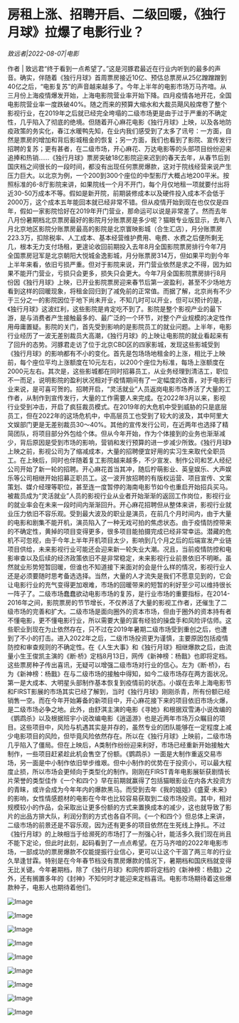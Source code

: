 # 房租上涨、招聘开启、二级回暖，《独行月球》拉爆了电影行业？

*致远者|2022-08-07|电影*

作者 | 致远君“终于看到一点希望了。”这是河豚君最近在行业内听到的最多的声音。确实，伴随着《独行月球》首周票房接近10亿、预估总票房从25亿蹭蹭蹭到40亿之后，“电影复苏”的声音越来越多了。今年上半年的电影市场万马齐喑。从三月份上海疫情爆发开始，上海电影院营业率开始下降。四月疫情各地开花，全国电影院营业率一度跌破40%。随之而来的预算大缩水和大裁员飓风般席卷了整个影视行业，在2019年之后就已经完全垮塌的二级市场更是由于过于严重的不确定性，几乎陷入了彻底的绝境。但随着开心麻花电影《独行月球》上映，以及各地防疫政策的务实化，春江水暖鸭先知，在业内我们感受到了太多了讯号：一方面，自然是票房的增加和背后影城租金的恢复；另一方面，我们也看到了影院、宣传发行招聘的复苏；更有甚者，在二级市场，开心麻花、万达电影等的头部项目纷纷迎来追捧和热销……《独行月球》票房突破18亿影院迎来迟到的春天去年，从春节后到国庆档之间很长的一段时间，都没有出现任何票房爆款，这对于院线经营来说产生压力巨大。以北京为例，一个200到300个座位的中型影厅大概占地200平米。按照标准的6-8厅影院来讲，如果院线一个月不开门，每个月仅地租一项就要付出将近30-50万成本不等。假如是新开院，前期装修成本以及硬件投入成本不会低于2000万，这个成本五年能回本就已经非常不错。但从疫情开始到现在也仅仅是四年，假如一家影院恰好在2019年开门营业，那命运可以说是非常差了。然而去年八月份暑期档北京票房最好的影院月分账票房是多少呢？猫眼专业版显示，去年八月北京地区影院分账票房最高的影院是北京寰映影城（合生汇店），月分账票房223.3万，扣除税率、人工成本、基本经营维护费用、电费、水费之后便所剩无几，根本无力支付场租，更遑论收回前期投入去年8月全国影院票房排行今年7月全国票房冠军是北京朝阳大悦城金逸影城，月分账票房314万，但如果平均到今年上半年来看，依旧亏损严重。但对于影院来说，开门营业依然是求之不得，因为如果不能开门营业，亏损只会更多，损失只会更大。今年7月全国影院票房排行8月份因《独行月球》上映，已开业影院票房迎来春节后第一波盈利，甚至不少场地方看到这样的回暖现象，将租金回归到了减免前的正常值。而据了解，北京尚有不少于三分之一的影院因位于地下尚未开业，不知几时可以开业，但可以预计的是，《独行月球》这波红利，这些影院是肯定吃不到了。影院是整个影视产业的最下游，是与消费者产生接触最多的、最广泛的一个环节，对整个产业规模的决定性作用毋庸置疑。影院的关门，首先受到影响的是影院员工的就业问题。上半年，电影行业经历了一波无差别裁员大高潮，《独行月球》的上映让电影院的就业看起来有了回升的态势。河豚君走访了位于北京CBD区的四家影城，发现这些影城受到《独行月球》的影响都有不小的变化。首先是包场场地租金的上涨，相比于上映前，每个座位平均上涨额度在10元左右，以200个座位为标准，每场上涨额度在2000元左右。其次是，这些影城都在同时招募员工，从业务经理到清洁工，职位不一而足，说明影院的盈利状况相对于疫情期间有了一定幅度的改善，对于电影行业来说，是可喜可贺的。招聘开启，“灵活就业”人员返岗电影市场养活了大量的工作者，从制作到宣传发行，大量的工作需要人来完成。在2022年3月以来，影视行业受到冲击，开启了疯狂裁员模式。在2019年的大危机中受到威胁的只是底层员工，但在2022年的这场危机中，中高层员工也受到了较大的波及，其中阿里大文娱部门更是无差别裁员30～40%。其他的宣传发行公司，在近两年也选择了精简团队，将项目部分外包给个体。但从今年开始，作为个体接到的业务也渐渐减少，背后原因是受到市场的影响，营销和发行预算的进一步减少所致。《独行月球》上映之前，影视公司为了缩减成本，大量的招聘便宜好用的实习生来取代全职员工。在上映后，同时也伴随着复工影院越来越多，不少宣发、制作公司和艺人经纪公司开始了新一轮的招聘。开心麻花首当其冲，随后柠萌影业、英皇娱乐、大声娱乐等公司相继开始招募正职员工。这一波开放招聘的有版权运营、项目宣传、文案策划、媒介经理等职位，甚至连一度暂停的海南电影节如今也重启开始招兵买马。被裁员成为“灵活就业”人员的影视行业从业者开始渐渐的返回工作岗位，影视行业的就业率会在未来一段时间内渐渐回升。开心麻花招聘但从整体来讲，影视行业就业压力依旧不容乐观。受到最大波及的职业是演员，在前几个月时间内，由于大量的电影和剧集不能开机，演员陷入了一种无戏可拍的焦虑状态。由于疫情防控带来的不确定性，黄掉的项目变得更多，很多项目能拍摄完成已经非常幸运。潜藏的危机不可忽视，由于今年上半年开机项目太少，影响到几个月之后的后端宣发产业链项目供给，未来影视行业可能还会迎来新一轮失业大潮。况且，当前疫情防控和电影审查以及后续的经济政策依旧不是非常稳定，未来影视行业前景依旧不明晰。虽然就业形势短暂回暖，但谁也不知道接下来面对的会是什么样的情况，影视行业人还是必须要随时思考备选选择。当然，大量的人才流失是我们不愿意见到的，它会让电影行业的充气变得更加艰难，市场的回暖带来的短暂的利好至少可以维持很长一阵子了。二级市场蠢蠢欲动电影市场的复苏，是行业市场的重要指标，在2014-2016年之间，影院票房的节节增长，不仅养活了大量的影视工作者，还催生了二级市场的完善和扩大。二级市场是面向圈外的资本市场，但由于圈外的资本持有者不懂电影，更不懂电影行业，所以需要大量的富有经验的操盘手和风险评估师。这些职业到现在为止依然存在，只不过在2019年暑期二级市场受到重创之后，也遭到了不小的打击。进入2022年之后，二级市场投资更为谨慎，主要原因包括疫情防控和审查规则的不确定性。在《人生大事》和《独行月球》相继爆款之后，由流量小生王俊凯主演的《断·桥》定档8月13日，网传《新神榜：杨戬》也即将定档。这些票房种子传出喜讯，无疑可以增强二级市场对行业的信心。左为《断·桥》，右为《新神榜：杨戬》在与二级市场的接触中得知，如今二级市场存在两方面状况。第一是大成本、大明星头部制作基本恢复到疫情前的状态。小娱在去年上海电影节和FIRST影展的市场其实已经了解到，当时《独行月球》刚刚杀青，所有份额已经销售一空。而在今年开始筹备的新项目中，开心麻花接下来的项目依旧市场火爆，是二级市场必争之地。此外，由舒淇主演的电影《寻她》和根据双雪涛小说改编的《鹦鹉杀》以及根据班宇小说改编电影《逍遥游》也是近两年市场万众瞩目的项目。这些项目中，风险与机遇其实是并存的，虽然专业的团队能够在一定程度上减少电影项目的风险，但毕竟风险依然存在。所以在《独行月球》上映前，二级市场几乎陷入了僵局。但在上映后，A类制作纷纷迎来利好，市场已经重新开始接触大制作，一些项目赶紧趁此机会售空了份额。《鹦鹉杀》一面是大制作重返交易市场，另一面是中小制作依旧举步维艰。但中小制作的优势在于投资小，可以最大程度止损，所以市场会更倾向于类型化的制作。刚刚在FIRST青年电影展斩获剧情长片荣誉的类型佳作《一个和四个》早在前期就赢得了包括猫眼影业在内各大投资方的青睐，或许会成为今年年内的爆款黑马。而受到去年《我的姐姐》《盛夏·未来》的影响，女性情感题材的电影在今年也比较容易获取到二级市场投资。其中，相对规模较小的作品，会采取出让更多份额的方式来置换成本的减少，这也就导致了影片的出品方排大队，利润分割的方式也各自不同。《一个和四个》但总体上来讲，二级市场的前景还是不容乐观，因为还有更多的项目依然在生死线上挣扎。不过《独行月球》的上映相当于给濒死的市场打了一剂强心针，能活多久我们现在尚且不能下定论，但此时此刻，起码看到了一点点希望。在万马齐喑的2022年电影市场，一部成功的票房爆款不仅能提振行业信心，更可以让这个干涸了两三年的行业久旱逢甘霖。特别是在今年春节档没有票房爆款的情况下，暑期档和国庆档就变得无比关键。今年暑期档，除了《独行月球》和网传即将定档的《新神榜：杨戬》之外，还有搁置多年的《封神》不知何时才能迎来定档喜讯。电影市场期待着这些爆款种子，电影人也期待着他们。

![Image](https://mmbiz.qpic.cn/mmbiz_jpg/jNZszpkibXx9qDUsnx486jzXlcJrCaTmP6wHgCXIptQgHk51nPyric9mk80CldhGbObV2ia0eI78UGpTx6o5g4szA/640?wx_fmt=jpeg&wxfrom=5&wx_lazy=1&wx_co=1)

![Image](http://static.ylzbl.com/uploads/ueditor/php/upload/image/20220807/1659804964140526.jpeg)

![Image](http://static.ylzbl.com/uploads/ueditor/php/upload/image/20220807/1659804907573583.jpeg)

![Image](http://static.ylzbl.com/uploads/ueditor/php/upload/image/20220807/1659804947357744.jpeg)

![Image](http://static.ylzbl.com/uploads/ueditor/php/upload/image/20220807/1659804870249595.jpeg)

![Image](http://static.ylzbl.com/uploads/ueditor/php/upload/image/20220807/1659804880951038.jpeg)

![Image](http://static.ylzbl.com/uploads/ueditor/php/upload/image/20220807/1659805123503848.jpeg)

![Image](http://static.ylzbl.com/uploads/ueditor/php/upload/image/20220807/1659804827116306.jpeg)

![Image](http://static.ylzbl.com/uploads/ueditor/php/upload/image/20220807/1659804809185618.jpeg)


